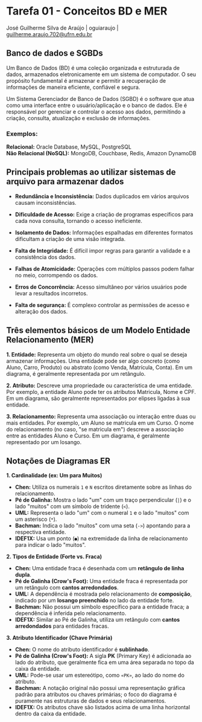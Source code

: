 # Tarefa 01 - Conceitos BD e MER
José Guilherme Silva de Araújo | oguiaraujo | guilherme.araujo.702@ufrn.edu.br

## Banco de dados e SGBDs
Um Banco de Dados (BD) é uma coleção organizada e estruturada de dados, armazenados eletronicamente em um sistema de
computador. O seu propósito fundamental é armazenar e permitir a recuperação de informações de maneira eficiente,
confiável e segura.

Um Sistema Gerenciador de Banco de Dados (SGBD) é o software que atua como uma interface entre o usuário/aplicação e o
banco de dados. Ele é responsável por gerenciar e controlar o acesso aos dados, permitindo a criação, consulta,
atualização e exclusão de informações.

### Exemplos:
**Relacional:** 	Oracle Database, MySQL, PostgreSQL  
**Não Relacional (NoSQL):** MongoDB, Couchbase, Redis, Amazon DynamoDB

## Principais problemas ao utilizar sistemas de arquivo para armazenar dados
* **Redundância e Inconsistência:** Dados duplicados em vários arquivos causam inconsistências.

* **Dificuldade de Acesso:** Exige a criação de programas específicos para cada nova consulta, tornando o acesso
ineficiente.

* **Isolamento de Dados:** Informações espalhadas em diferentes formatos dificultam a criação de uma visão integrada.

* **Falta de Integridade:** É difícil impor regras para garantir a validade e a consistência dos dados.

* **Falhas de Atomicidade:** Operações com múltiplos passos podem falhar no meio, corrompendo os dados.

* **Erros de Concorrência:** Acesso simultâneo por vários usuários pode levar a resultados incorretos.

* **Falta de segurança:** É complexo controlar as permissões de acesso e alteração dos dados.

## Três elementos básicos de um Modelo Entidade Relacionamento (MER)

**1. Entidade:** Representa um objeto do mundo real sobre o qual se deseja armazenar informações. Uma entidade pode ser
algo concreto (como Aluno, Carro, Produto) ou abstrato (como Venda, Matrícula, Conta). Em um diagrama, é geralmente
representada por um retângulo.

**2. Atributo:** Descreve uma propriedade ou característica de uma entidade. Por exemplo, a entidade Aluno pode ter os
atributos Matricula, Nome e CPF. Em um diagrama, são geralmente representados por elipses ligadas à sua entidade.

**3. Relacionamento:** Representa uma associação ou interação entre duas ou mais entidades. Por exemplo, um Aluno se
matricula em um Curso. O nome do relacionamento (no caso, "se matricula em") descreve a associação entre as entidades
Aluno e Curso. Em um diagrama, é geralmente representado por um losango.

## Notações de Diagramas ER

**1. Cardinalidade (ex: Um para Muitos)**

* **Chen:** Utiliza os numerais `1` e `N` escritos diretamente sobre as linhas do relacionamento.
* **Pé de Galinha:** Mostra o lado "um" com um traço perpendicular (`|`) e o lado "muitos" com um símbolo de tridente (`<`).
* **UML:** Representa o lado "um" com o numeral `1` e o lado "muitos" com um asterisco (`*`).
* **Bachman:** Indica o lado "muitos" com uma seta (`->`) apontando para a respectiva entidade.
* **IDEF1X:** Usa um ponto (`●`) na extremidade da linha de relacionamento para indicar o lado "muitos".

**2. Tipos de Entidade (Forte vs. Fraca)**

* **Chen:** Uma entidade fraca é desenhada com um **retângulo de linha dupla**.
* **Pé de Galinha (Crow's Foot):** Uma entidade fraca é representada por um retângulo com **cantos arredondados**.
* **UML:** A dependência é mostrada pelo relacionamento de **composição**, indicado por um **losango preenchido** no
lado da entidade forte.
* **Bachman:** Não possui um símbolo específico para a entidade fraca; a dependência é inferida pelo relacionamento.
* **IDEF1X:** Similar ao Pé de Galinha, utiliza um retângulo com **cantos arredondados** para entidades fracas.

**3. Atributo Identificador (Chave Primária)**

* **Chen:** O nome do atributo identificador é **sublinhado**.
* **Pé de Galinha (Crow's Foot):** A sigla **PK** (Primary Key) é adicionada ao lado do atributo, que geralmente fica
em uma área separada no topo da caixa da entidade.
* **UML:** Pode-se usar um estereótipo, como `«PK»`, ao lado do nome do atributo.
* **Bachman:** A notação original não possui uma representação gráfica padrão para atributos ou chaves primárias; o
foco do diagrama é puramente nas estruturas de dados e seus relacionamentos.
* **IDEF1X:** Os atributos chave são listados acima de uma linha horizontal dentro da caixa da entidade.
